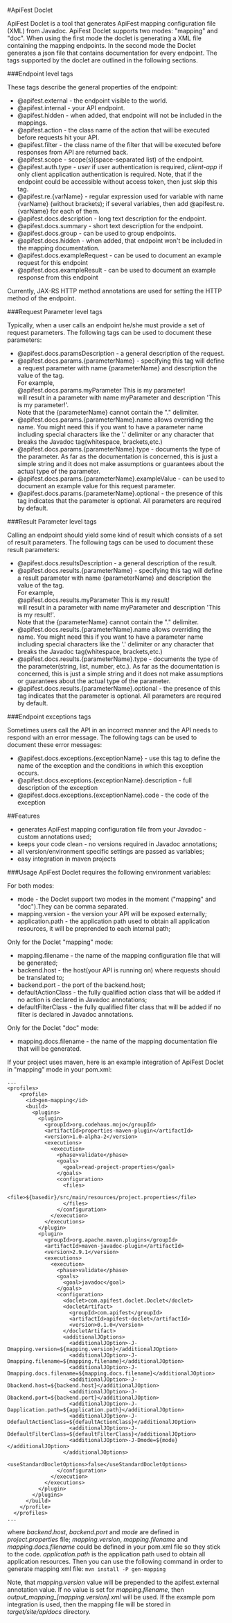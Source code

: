 #ApiFest Doclet

ApiFest Doclet is a tool that generates ApiFest mapping configuration file (XML) from Javadoc. ApiFest Doclet supports two modes: "mapping" and "doc". When using
the first mode the doclet is generating a XML file containing the mapping endpoints. In the second mode the Doclet generates a json file that contains documentation for every endpoint.
The tags supported by the doclet are outlined in the following sections.

###Endpoint level tags

These tags describe the general properties of the endpoint:

- @apifest.external - the endpoint visible to the world.
- @apifest.internal - your API endpoint.
- @apifest.hidden - when added, that endpoint will not be included in the mappings.
- @apifest.action - the class name of the action that will be executed before requests hit your API.
- @apifest.filter - the class name of the filter that will be executed before responses from API are returned back.
- @apifest.scope - scope(s)(space-separated list) of the endpoint.
- @apifest.auth.type - *user* if user authentication is required, *client-app* if only client application authentication is required. 
Note, that if the endpoint could be accessible without access token, then just skip this tag.
- @apifest.re.{varName} - regular expression used for variable with name {varName} (without brackets); if several variables, then
add @apifest.re.{varName} for each of them.
- @apifest.docs.description - long text description for the endpoint.
- @apifest.docs.summary - short text description for the endpoint.
- @apifest.docs.group - can be used to group endpoints. 
- @apifest.docs.hidden - when added, that endpoint won't be included in the mapping documentation.
- @apifest.docs.exampleRequest - can be used to document an example request for this endpoint
- @apifest.docs.exampleResult - can be used to document an example response from this endpoint

Currently, JAX-RS HTTP method annotations are used for setting the HTTP method of the endpoint.

###Request Parameter level tags

Typically, when a user calls an endpoint he/she must provide a set of request parameters. The following tags can be used to document these parameters:

- @apifest.docs.paramsDescription - a general description of the request.
- @apifest.docs.params.{parameterName} - specifying this tag will define a request parameter with name {parameterName} and description the value of the tag.    
For example,    
    @apifest.docs.params.myParameter This is my parameter!    
will result in a parameter with name myParameter and description 'This is my parameter!'.    
Note that the {parameterName} cannot contain the "." delimiter.
- @apifest.docs.params.{parameterName}.name allows overriding the name. You might need this if you want to have a parameter name including special characters like the '.' delimiter or any character that breaks the Javadoc tag(whitespace, brackets,etc.)
- @apifest.docs.params.{parameterName}.type - documents the type of the parameter. As far as the documentation is concerned, this is just a simple string and it does not make assumptions or guarantees about the actual type of the parameter.
- @apifest.docs.params.{parameterName}.exampleValue - can be used to document an example value for this request parameter.
- @apifest.docs.params.{parameterName}.optional - the presence of this tag indicates that the parameter is optional. All parameters are required by default.

###Result Parameter level tags

Calling an endpoint should yield some kind of result which consists of a set of result parameters. The following tags can be used to document these result parameters:

- @apifest.docs.resultsDescription - a general description of the result.
- @apifest.docs.results.{parameterName} - specifying this tag will define a result parameter with name {parameterName} and description the value of the tag.    
For example,    
    @apifest.docs.results.myParameter This is my result!    
will result in a parameter with name myParameter and description 'This is my result!'.    
Note that the {parameterName} cannot contain the "." delimiter.
- @apifest.docs.results.{parameterName}.name allows overriding the name. You might need this if you want to have a parameter name including special characters like the '.' delimiter or any character that breaks the Javadoc tag(whitespace, brackets,etc.)
- @apifest.docs.results.{parameterName}.type - documents the type of the parameter(string, list, number, etc.). As far as the documentation is concerned, this is just a simple string and it does not make assumptions or guarantees about the actual type of the parameter.
- @apifest.docs.results.{parameterName}.optional - the presence of this tag indicates that the parameter is optional. All parameters are required by default.

###Endpoint exceptions tags

Sometimes users call the API in an incorrect manner and the API needs to respond with an error message. The following tags can be used to document these error messages:

- @apifest.docs.exceptions.{exceptionName} - use this tag to define the name of the exception and the conditions in which this exception occurs.
- @apifest.docs.exceptions.{exceptionName}.description - full description of the exception
- @apifest.docs.exceptions.{exceptionName}.code - the code of the exception

##Features

- generates ApiFest mapping configuration file from your Javadoc - custom annotations used;
- keeps your code clean - no versions required in Javadoc annotations;
- all version/environment specific settings are passed as variables; 
- easy integration in maven projects


###Usage
ApiFest Doclet requires the following environment variables:

For both modes:

- mode - the Doclet support two modes in the moment ("mapping" and "doc").They can be comma separated.
- mapping.version - the version your API will be exposed externally;
- application.path - the application path used to obtain all application resources, it will be preprended to each internal path;

Only for the Doclet "mapping" mode:

- mapping.filename - the name of the mapping configuration file that will be generated;
- backend.host - the host(your API is running on) where requests should be translated to;
- backend.port - the port of the backend.host;
- defaultActionClass - the fully qualified action class that will be added if no action is declared in Javadoc annotations;
- defaultFilterClass - the fully qualified filter class that will be added if no filter is declared in Javadoc annotations.

Only for the Doclet "doc" mode:

- mapping.docs.filename - the name of the mapping documentation file that will be generated.

If your project uses maven, here is an example integration of ApiFest Doclet in "mapping" mode in your pom.xml:
```
...
<profiles>
    <profile>
      <id>gen-mapping</id>
      <build>
        <plugins>
          <plugin>
            <groupId>org.codehaus.mojo</groupId>
            <artifactId>properties-maven-plugin</artifactId>
            <version>1.0-alpha-2</version>
            <executions>
              <execution>
                <phase>validate</phase>
                <goals>
                  <goal>read-project-properties</goal>
                </goals>
                <configuration>
                  <files>
                    <file>${basedir}/src/main/resources/project.properties</file>
                  </files>
                </configuration>
              </execution>
            </executions>
          </plugin>
          <plugin>
            <groupId>org.apache.maven.plugins</groupId>
            <artifactId>maven-javadoc-plugin</artifactId>
            <version>2.9.1</version>
            <executions>
              <execution>
                <phase>validate</phase>
                <goals>
                  <goal>javadoc</goal>
                </goals>
                <configuration>
                  <doclet>com.apifest.doclet.Doclet</doclet>
                  <docletArtifact>
                    <groupId>com.apifest</groupId>
                    <artifactId>apifest-doclet</artifactId>
                    <version>0.1.0</version>
                  </docletArtifact>
                  <additionalJOptions>
                    <additionalJOption>-J-Dmapping.version=${mapping.version}</additionalJOption>
                    <additionalJOption>-J-Dmapping.filename=${mapping.filename}</additionalJOption>
                    <additionalJOption>-J-Dmapping.docs.filename=${mapping.docs.filename}</additionalJOption>
                    <additionalJOption>-J-Dbackend.host=${backend.host}</additionalJOption>
                    <additionalJOption>-J-Dbackend.port=${backend.port}</additionalJOption>
                    <additionalJOption>-J-Dapplication.path=${application.path}</additionalJOption>
                    <additionalJOption>-J-DdefaultActionClass=${defaultActionClass}</additionalJOption>
                    <additionalJOption>-J-DdefaultFilterClass=${defaultFilterClass}</additionalJOption>
                    <additionalJOption>-J-Dmode=${mode}</additionalJOption>
                  </additionalJOptions>
                  <useStandardDocletOptions>false</useStandardDocletOptions>
                </configuration>
              </execution>
            </executions>
          </plugin>
        </plugins>
      </build>
    </profile>
  </profiles>
...
```

where *backend.host*, *backend.port* and *mode* are defined in *project.properties* file; *mapping.version*, *mapping.filename* and *mapping.docs.filename* 
could be defined in your pom.xml file so they stick to the code. *application.path* is the application path used to 
obtain all application resources.
Then you can use the following command in order to generate mapping xml file:
```mvn install -P gen-mapping```

Note, that *mapping.version* value will be prepended to the apifest.external annotation value.
If no value is set for *mapping.filename*, then *output_mapping_[mapping.version].xml* will be used. 
If the example pom integration is used, then the mapping file will be stored in *target/site/apidocs* directory. 